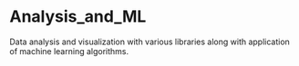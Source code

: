 # Analysis_and_ML
Data analysis and visualization with various libraries along with application of machine learning algorithms.
